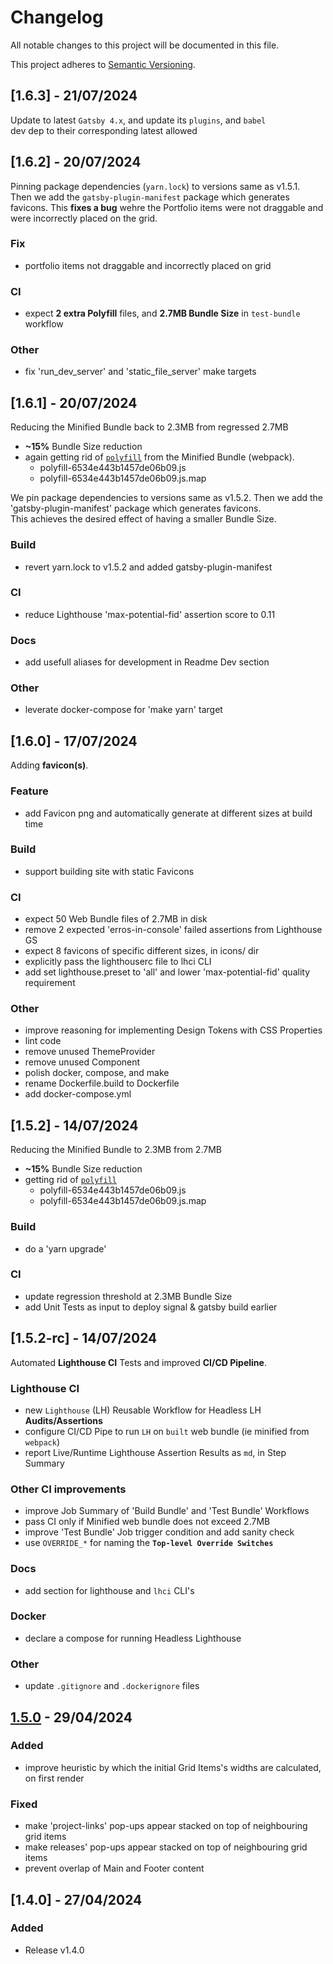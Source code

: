 # Changelog

All notable changes to this project will be documented in this file.

This project adheres to [Semantic Versioning](https://semver.org/).


## [1.6.3] - 21/07/2024

Update to latest `Gatsby 4.x`, and update its `plugins`, and `babel`  
dev dep to their corresponding latest allowed


## [1.6.2] - 20/07/2024

Pinning package dependencies (`yarn.lock`) to versions same as v1.5.1.  
Then we add the `gatsby-plugin-manifest` package which generates favicons.
This **fixes a bug** wehre the Portfolio items were not draggable and were incorrectly placed on the grid.

### Fix
- portfolio items not draggable and incorrectly placed on grid

### CI
- expect **2 extra Polyfill** files, and **2.7MB Bundle Size** in `test-bundle` workflow

### Other
- fix 'run_dev_server' and 'static_file_server' make targets


## [1.6.1] - 20/07/2024

Reducing the Minified Bundle back to 2.3MB from regressed 2.7MB
- **~15%** Bundle Size reduction
- again getting rid of [`polyfill`](https://developer.mozilla.org/en-US/docs/Glossary/Polyfill) from the Minified Bundle (webpack).
  - polyfill-6534e443b1457de06b09.js
  - polyfill-6534e443b1457de06b09.js.map

We pin package dependencies to versions same as v1.5.2. Then we add the 'gatsby-plugin-manifest' package which generates favicons.  
This achieves the desired effect of having a smaller Bundle Size.

### Build
- revert yarn.lock to v1.5.2 and added gatsby-plugin-manifest

### CI
- reduce Lighthouse 'max-potential-fid' assertion score to 0.11

### Docs
- add usefull aliases for development in Readme Dev section

### Other
- leverate docker-compose for 'make yarn' target


## [1.6.0] - 17/07/2024

Adding **favicon(s)**.

### Feature
- add Favicon png and automatically generate at different sizes at build time

### Build
- support building site with static Favicons

### CI
- expect 50 Web Bundle files of 2.7MB in disk
- remove 2 expected 'erros-in-console' failed assertions from Lighthouse GS
- expect 8 favicons of specific different sizes, in icons/ dir
- explicitly pass the lighthouserc file to lhci CLI
- add set lighthouse.preset to 'all' and lower 'max-potential-fid' quality requirement

### Other
- improve reasoning for implementing Design Tokens with CSS Properties
- lint code
- remove unused ThemeProvider
- remove unused Component
- polish docker, compose, and make
- rename Dockerfile.build to Dockerfile
- add docker-compose.yml


## [1.5.2] - 14/07/2024

Reducing the Minified Bundle to 2.3MB from 2.7MB
- **~15%** Bundle Size reduction
- getting rid of [`polyfill`](https://developer.mozilla.org/en-US/docs/Glossary/Polyfill)
  - polyfill-6534e443b1457de06b09.js
  - polyfill-6534e443b1457de06b09.js.map

### Build
- do a 'yarn upgrade'

### CI
- update regression threshold at 2.3MB Bundle Size
- add Unit Tests as input to deploy signal & gatsby build earlier


## [1.5.2-rc] - 14/07/2024

Automated **Lighthouse CI** Tests and improved **CI/CD Pipeline**.

### Lighthouse CI
- new `Lighthouse` (LH) Reusable Workflow for Headless LH **Audits/Assertions**
- configure CI/CD Pipe to run `LH` on `built` web bundle (ie minified from `webpack`)
- report Live/Runtime Lighthouse Assertion Results as `md`, in Step Summary

### Other CI improvements
- improve Job Summary of 'Build Bundle' and 'Test Bundle' Workflows
- pass CI only if Minified web bundle does not exceed 2.7MB
- improve 'Test Bundle' Job trigger condition and add sanity check
- use `OVERRIDE_*` for naming the **`Top-level Override Switches`**

### Docs
- add section for lighthouse and `lhci` CLI's

### Docker
- declare a compose for running Headless Lighthouse

### Other
- update `.gitignore` and `.dockerignore` files


## [1.5.0] - 29/04/2024

### Added
- improve heuristic by which the initial Grid Items's widths are calculated, on first render

### Fixed
- make 'project-links' pop-ups appear stacked on top of neighbouring grid items
- make releases' pop-ups appear stacked on top of neighbouring grid items
- prevent overlap of Main and Footer content


## [1.4.0] - 27/04/2024

### Added
- Release v1.4.0

[Unreleased]: https://github.com/boromir674/konstantinoslampridis.io/compare/v1.5.0...HEAD
[1.5.0]: https://github.com/boromir674/konstantinoslampridis.io/releases/tag/v1.4.0...v1.5.0
